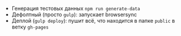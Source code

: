 * Генерация тестовых данных `npm run generate-data`
* Дефолтный (просто `gulp`): запускает browsersync
* Деплой (`gulp deploy`): пушит всё, что находится в папке `public` в ветку `gh-pages`
